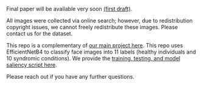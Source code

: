 
Final paper will be available very soon [(first draft)](https://www.medrxiv.org/content/10.1101/2023.07.26.23293119v1). 

All images were collected via online search; however, due to redistribution copyright issues, we cannot freely redistribute these images. Please contact us for the dataset.

This repo is a complementary of [our main project here](https://github.com/datduong/tobii-eye-track-syndromic-faces). This repo uses EfficientNetB4 to classify face images into 11 labels (healthy individuals and 10 syndromic conditions). We provide the [training, testing, and model saliency script here](https://github.com/datduong/classify-syndromic-faces/blob/master/Experiment/MakeScript.py). 

Please reach out if you have any further questions. 
